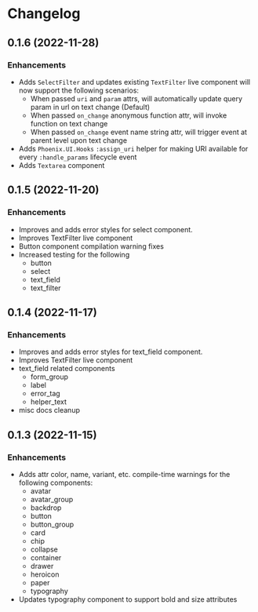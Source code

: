 # Changelog

## 0.1.6 (2022-11-28)

### Enhancements

- Adds `SelectFilter` and updates existing `TextFilter` live component will now support the following scenarios:
  - When passed `uri` and `param` attrs, will automatically update query param in url on text change (Default)
  - When passed `on_change` anonymous function attr, will invoke function on text change
  - When passed `on_change` event name string attr, will trigger event at parent level upon text change
- Adds `Phoenix.UI.Hooks` `:assign_uri` helper for making URI available for every `:handle_params` lifecycle event
- Adds `Textarea` component

## 0.1.5 (2022-11-20)

### Enhancements

- Improves and adds error styles for select component.
- Improves TextFilter live component
- Button component compilation warning fixes
- Increased testing for the following
  - button
  - select
  - text_field
  - text_filter

## 0.1.4 (2022-11-17)

### Enhancements

- Improves and adds error styles for text_field component.
- Improves TextFilter live component
- text_field related components
  - form_group
  - label
  - error_tag
  - helper_text
- misc docs cleanup

## 0.1.3 (2022-11-15)

### Enhancements

- Adds attr color, name, variant, etc. compile-time warnings for the following components:
  - avatar
  - avatar_group
  - backdrop
  - button
  - button_group
  - card
  - chip
  - collapse
  - container
  - drawer
  - heroicon
  - paper
  - typography
- Updates typography component to support bold and size attributes
